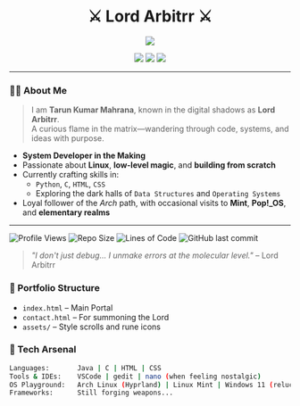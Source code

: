 <h1 align="center">⚔️ Lord Arbitrr ⚔️</h1>
<p align="center">
  <img src="https://readme-typing-svg.herokuapp.com/?color=00ADB5&center=true&vCenter=true&lines=Code+by+Day%2C+Command+by+Night;Digital+Ronin+of+the+Dark+Web;Rising+System+Dev+%7C+Linux+Enthusiast" />
</p>

<p align="center">
  <img src="https://img.shields.io/badge/Linux-Master--in--Training-00ADB5?style=for-the-badge&logo=linux&logoColor=white">
  <img src="https://img.shields.io/badge/Arch%20User-I%20do%20btw-blue?style=for-the-badge&logo=arch-linux&logoColor=white">
  <img src="https://img.shields.io/badge/Java-Enchanter-yellow?style=for-the-badge&logo=java&logoColor=black">
</p>

---

### 🧙‍♂️ About Me
> I am **Tarun Kumar Mahrana**, known in the digital shadows as **Lord Arbitrr**.  
> A curious flame in the matrix—wandering through code, systems, and ideas with purpose.

- **System Developer in the Making**
- Passionate about **Linux**, **low-level magic**, and **building from scratch**
- Currently crafting skills in:
  - `Python`, `C`, `HTML`, `CSS`
  - Exploring the dark halls of `Data Structures` and `Operating Systems`
- Loyal follower of the *Arch* path, with occasional visits to **Mint**, **Pop!_OS**, and **elementary realms**

---

![Profile Views](https://komarev.com/ghpvc/?username=Blaze2216&label=Profile%20Views&color=blueviolet&style=for-the-badge)
![Repo Size](https://img.shields.io/github/repo-size/Blaze2216/portfolio?style=for-the-badge&color=cyan)
![Lines of Code](https://img.shields.io/tokei/lines/github/Blaze2216/portfolio?style=for-the-badge&color=brightgreen)
![GitHub last commit](https://img.shields.io/github/last-commit/Blaze2216/portfolio?style=for-the-badge&color=orange)

> *"I don't just debug... I unmake errors at the molecular level."* – Lord Arbitrr

### 📁 Portfolio Structure
- `index.html` – Main Portal
- `contact.html` – For summoning the Lord
- `assets/` – Style scrolls and rune icons

### 🔧 Tech Arsenal

```bash
Languages:       Java | C | HTML | CSS
Tools & IDEs:    VSCode | gedit | nano (when feeling nostalgic)
OS Playground:   Arch Linux (Hyprland) | Linux Mint | Windows 11 (reluctantly)
Frameworks:      Still forging weapons...

